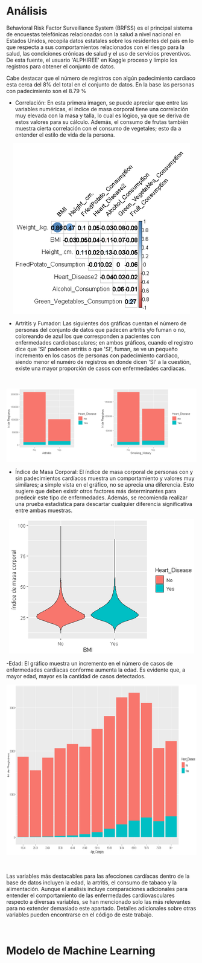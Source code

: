 
# Análisis

<p>Behavioral Risk Factor Surveillance System (BRFSS) es el principal sistema de encuestas telefónicas relacionadas con la salud a nivel nacional en Estados Unidos, recopila datos estatales sobre los residentes del país en lo que respecta a sus comportamientos relacionados con el riesgo para la salud, las condiciones crónicas de salud y el uso de servicios preventivos. De esta fuente, el usuario 'ALPHIREE' en Kaggle proceso y limpio los registros para obtener el conjunto de datos.</p>

<p>Cabe destacar que el número de registros con algún padecimiento cardiaco esta cerca del 8% del total en el conjunto de datos.
En la base las personas con padecimiento son el 8.79 %</p>


- Correlación: En esta primera imagen, se puede apreciar que entre las variables numéricas, el índice de masa corporal tiene una correlación muy elevada con la masa y talla, lo cual es lógico, ya que se deriva de estos valores para su cálculo. Además, el consumo de frutas también muestra cierta correlación con el consumo de vegetales; esto da a entender el estilo de vida de la persona.

<p align="center">
  <img src="https://github.com/DiegoAMA/Imagenes/blob/76ee706c36cbfcfab51116a24cf086f0a1894fed/Cardiovascular%20Diseases/Correlacion%20heart.PNG"
</p><Br>

- Artritís y Fumador: Las siguientes dos gráficas cuentan el número de personas del conjunto de datos que padecen artritis y/o fuman o no, coloreando de azul los que corresponden a pacientes con enfermedades cardiobasculares; en ambos gráficos, cuando el registro dice que 'SI' padecen artritis o que 'SI', fuman, se ve un pequeño incremento en los casos de personas con padecimiento cardiaco, siendo menor el numéro de registros en donde dicen 'SI' a la cuestión, existe una mayor proporción de casos con enfermedades cardiacas.</p><Br>

<p align="center">
  <img src="https://github.com/DiegoAMA/Imagenes/blob/4395e2710acb7f92628590abf117431d1afa6391/Cardiovascular%20Diseases/Artritis%20y%20Smoking.png"
</p><Br>

- Índice de Masa Corporal: El índice de masa corporal de personas con y sin padecimientos cardíacos muestra un comportamiento y valores muy similares; a simple vista en el gráfico, no se aprecia una diferencia. Esto sugiere que deben existir otros factores más determinantes para predecir este tipo de enfermedades. Además, se recomienda realizar una prueba estadística para descartar cualquier diferencia significativa entre ambas muestras.

<p align="center">
  <img src="https://github.com/DiegoAMA/Imagenes/blob/4395e2710acb7f92628590abf117431d1afa6391/Cardiovascular%20Diseases/BMI.PNG"
</p><Br>

-Edad: El gráfico muestra un incremento en el número de casos de enfermedades cardíacas conforme aumenta la edad. Es evidente que, a mayor edad, mayor es la cantidad de casos detectados. 

<p align="center">
  <img src="https://github.com/DiegoAMA/Imagenes/blob/4395e2710acb7f92628590abf117431d1afa6391/Cardiovascular%20Diseases/Age.PNG"
     width="700" height="450">
</p><Br>

<p> Las variables más destacables para las afecciones cardíacas dentro de la base de datos incluyen la edad, la artritis, el consumo de tabaco y la alimentación. Aunque el análisis incluye comparaciones adicionales para entender el comportamiento de las enfermedades cardiovasculares respecto a diversas variables, se han mencionado solo las más relevantes para no extender demasiado este apartado. Detalles adicionales sobre otras variables pueden encontrarse en el código de este trabajo.
  </p>
<Br>


# Modelo de Machine Learning

<p>
</p>
